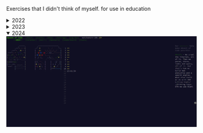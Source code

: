 Exercises that I didn't think of myself. for use in education

<details>
  <summary>2022</summary>
  <img align="center" src="2022/wallpaper.png">
</details>

<details>
  <summary>2023</summary>
  <img align="center" src="2023/wallpaper.png">
</details>

<details open>
  <summary>2024</summary>
  <img align="center" src="image.png">
</details>
